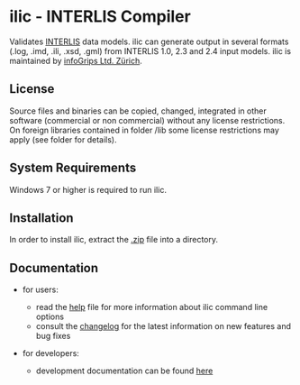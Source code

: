 # ilic - INTERLIS Compiler
Validates [INTERLIS](https://www.interlis.ch) data models. 
ilic can generate output in several formats (.log, .imd, .ili, .xsd, .gml) from INTERLIS 1.0, 2.3 and 2.4 input models.
ilic is maintained by [infoGrips Ltd. Zürich](https://www.infogrips.ch).

## License
Source files and binaries can be copied, changed, integrated in other software (commercial or non commercial) without any license restrictions. 
On foreign libraries contained in folder /lib some license restrictions may apply (see folder for details).

## System Requirements
Windows 7 or higher is required to run ilic.

## Installation
In order to install ilic, extract the [.zip](https://www.infogrips.ch/download/ilic.zip) file into a directory.

## Documentation

+ for users: 
  - read the [help](./doc/help.txt) file for more information about ilic command line options
  - consult the [changelog](./doc/changelog.txt) for the latest information on new features and bug fixes

+ for developers:
  - development documentation can be found [here](./doc/dev/readme.md)
